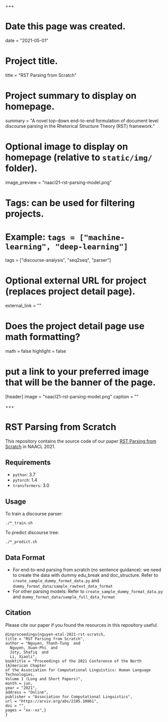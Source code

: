 +++
# Date this page was created.
date = "2021-05-01"

# Project title.
title = "RST Parsing from Scratch"

# Project summary to display on homepage.
summary = "A novel top-down end-to-end formulation of document level discourse parsing in the Rhetorical Structure Theory (RST) framework."

# Optional image to display on homepage (relative to `static/img/` folder).
image_preview = "naacl21-rst-parsing-model.png"

# Tags: can be used for filtering projects.
# Example: `tags = ["machine-learning", "deep-learning"]`
tags = ["discourse-analysis", "seq2seq", "parser"]

# Optional external URL for project (replaces project detail page).
external_link = ""

# Does the project detail page use math formatting?
math = false
highlight = false
# put a link to your preferred image that will be the banner of the page.
[header]
image = "naacl21-rst-parsing-model.png"
caption = ""

+++


# RST Parsing from Scratch
This repository contains the source code of our paper [RST Parsing from Scratch](https://arxiv.org/abs/2105.10861) in NAACL 2021.
## Requirements
* `python`: 3.7
* `pytorch`: 1.4
* `transformers`: 3.0

## Usage

To train a discourse parser:

    ./*_train.sh
    
To predict discourse tree:
 
    ./*_predict.sh

## Data Format

* For end-to-end parsing from scratch (no sentence guidance): 
we need to create the data with dummy edu_break and doc_structure. Refer to `create_sample_dummy_format_data.py` and `dummy_format_data/sample_rawtext_data_format`
* For other parsing models:
Refer to `create_sample_dummy_format_data.py` and `dummy_format_data/sample_full_data_format`
  
## Citation
Please cite our paper if you found the resources in this repository useful.

    @inproceedings{nguyen-etal-2021-rst-scratch,
    title = "RST Parsing from Scratch",
    author = "Nguyen, Thanh-Tung  and
      Nguyen, Xuan-Phi  and
      Joty, Shafiq  and
      Li, Xiaoli",
    booktitle = "Proceedings of the 2021 Conference of the North {A}merican Chapter 
    of the Association for Computational Linguistics: Human Language Technologies, 
    Volume 1 (Long and Short Papers)",
    month = jun,
    year = "2021",
    address = "Online",
    publisher = "Association for Computational Linguistics",
    url = "https://arxiv.org/abs/2105.10861",
    doi = "",
    pages = "xx--xx",}
    }	

